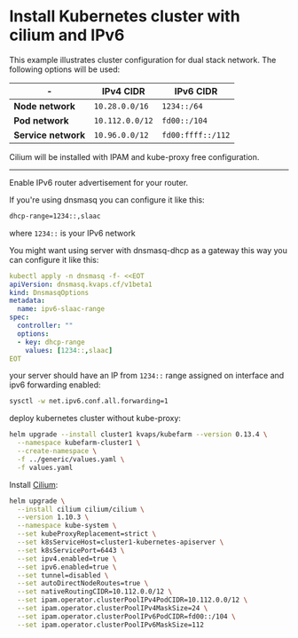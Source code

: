 # Install Kubernetes cluster with cilium and IPv6

This example illustrates cluster configuration for dual stack network. The following options will be used:

| -                   | IPv4 CIDR       | IPv6 CIDR         |
|---------------------|-----------------|-------------------|
| **Node network**    | `10.28.0.0/16`  | `1234::/64`       |
| **Pod network**     | `10.112.0.0/12` | `fd00::/104`      |
| **Service network** | `10.96.0.0/12`  | `fd00:ffff::/112` |

Cilium will be installed with IPAM and kube-proxy free configuration.

---

Enable IPv6 router advertisement for your router.

If you're using dnsmasq you can configure it like this:

```bash
dhcp-range=1234::,slaac
```

where `1234::` is your IPv6 network

You might want using server with dnsmasq-dhcp as a gateway this way you can configure it like this:

```yaml
kubectl apply -n dnsmasq -f- <<EOT
apiVersion: dnsmasq.kvaps.cf/v1beta1
kind: DnsmasqOptions
metadata:
  name: ipv6-slaac-range
spec:
  controller: ""
  options:
  - key: dhcp-range
    values: [1234::,slaac]
EOT
```

your server should have an IP from `1234::` range assigned on interface and ipv6 forwarding enabled:

```bash
sysctl -w net.ipv6.conf.all.forwarding=1
```

deploy kubernetes cluster without kube-proxy:

```bash
helm upgrade --install cluster1 kvaps/kubefarm --version 0.13.4 \
  --namespace kubefarm-cluster1 \
  --create-namespace \
  -f ../generic/values.yaml \
  -f values.yaml
```

Install [Cilium](https://cilium.io/):

```bash
helm upgrade \
  --install cilium cilium/cilium \
  --version 1.10.3 \
  --namespace kube-system \
  --set kubeProxyReplacement=strict \
  --set k8sServiceHost=cluster1-kubernetes-apiserver \
  --set k8sServicePort=6443 \
  --set ipv4.enabled=true \
  --set ipv6.enabled=true \
  --set tunnel=disabled \
  --set autoDirectNodeRoutes=true \
  --set nativeRoutingCIDR=10.112.0.0/12 \
  --set ipam.operator.clusterPoolIPv4PodCIDR=10.112.0.0/12 \
  --set ipam.operator.clusterPoolIPv4MaskSize=24 \
  --set ipam.operator.clusterPoolIPv6PodCIDR=fd00::/104 \
  --set ipam.operator.clusterPoolIPv6MaskSize=112
```
